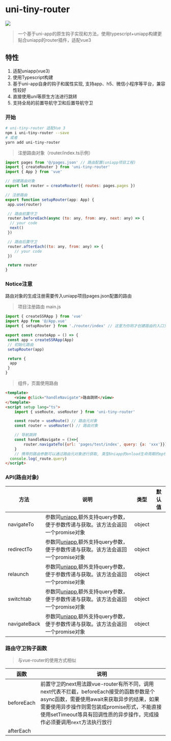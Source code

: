 # uni-tiny-router

[![](https://img.shields.io/badge/npm-v1.0.2-blue)](https://www.npmjs.com/package/uni-tiny-router)

>一个基于uni-app的原生钩子实现和方法，使用typescript+uniapp构建更贴合uniapp的router插件，适配vue3

## 特性

1. 适配uniapp(vue3)
2. 使用Typescript构建
3. 基于uni-app自身的钩子和属性实现, 支持app、h5、微信小程序等平台，兼容性较好
4. 直接使用uni等原生方法进行跳转
5. 支持全局的前置导航守卫和后置导航守卫

### 开始

```bash
# uni-tiny-router 适配Vue 3
npm i uni-tiny-router --save
# 或者
yarn add uni-tiny-router
```

>注册路由对象（router/index.ts示例）

```js
import pages from '@/pages.json' // 路由配置(uniapp项目工程)
import { createRouter } from 'uni-tiny-router'
import { App } from 'vue'

// 创建路由对象
export let router = createRouter({ routes: pages.pages })

// 注册路由
export function setupRouter(app: App) {
 app.use(router)

 // 路由前置守卫
 router.beforeEach(async (to: any, from: any, next: any) => {
  // your code
  next()
 })

 // 路由后置守卫
 router.afterEach((to: any, from: any) => {
    // your code
 })

 return router
}
```

### Notice注意

路由对象的生成注册需要传入uniapp项目pages.json配置的路由

>项目注册路由
main.js

```js
import { createSSRApp } from 'vue'
import App from '@/App.vue'
import { setupRouter } from './router/index' // 这里为你刚才创建路由的入口文件，自行按实际项目开发配置

export const createApp = () => {
 const app = createSSRApp(App)
 // 初始化路由
 setupRouter(app)

 return {
  app
 }
}
```

>组件，页面使用路由

```html
<template>
    <view @click="handleNavigate">路由跳转</view>
</template>
<script setup lang="ts">
    import { useRoute, useRouter } from 'uni-tiny-router'

    const route = useRoute() // 路由元对象
    const router = useRouter() // 路由对象

    // 导航跳转
    const handleNavigate = ()=>{
        router.navigateTo({url: 'pages/test/index', query: {a: 'xxx'}})
    }
    // 携带的路由参数可以通过路由元对象进行获取, 类型Uniapp的onload生命周期的option参数
  console.log(_route.query)
</script>

```

### API(路由对象)

| 方法                        | 说明                                                                                              | 类型          | 默认值                       |
| --------------------------- | ------------------------------------------------------------------------------------------------- | ------------- | ---------------------------- |
| navigateTo                     | 参数同[uniapp](https://uniapp.dcloud.net.cn/api/router.html#navigateto),额外支持query参数，便于参数传递与获取。该方法会返回一个promise对象                                                                       |object
| redirectTo                      | 参数同[uniapp](https://uniapp.dcloud.net.cn/api/router.html#redirectto),额外支持query参数，便于参数传递与获取。该方法会返回一个promise对象                                         |object
| relaunch                      | 参数同[uniapp](https://uniapp.dcloud.net.cn/api/router.html#relaunch),额外支持query参数，便于参数传递与获取。该方法会返回一个promise对象                                         |object
| switchtab                      | 参数同[uniapp](https://uniapp.dcloud.net.cn/api/router.html#switchtab),额外支持query参数，便于参数传递与获取。该方法会返回一个promise对象                                     |object
| navigateBack                      | 参数同[uniapp](https://uniapp.dcloud.net.cn/api/router.html#navigateback),额外支持query参数，便于参数传递与获取。该方法会返回一个promise对象                                     |object

### 路由守卫钩子函数

>与vue-router的使用方式相似

| 函数                        | 说明                                                                                              |
| --------------------------- | ------------------------------------------------------------------------------------------------- |
| beforeEach                      | 前置守卫的next用法跟vue-router有所不同，调用next代表不拦截，beforeEach接受的函数参数是个async函数，需要使用await来获取异步的结果，如果需要使用异步操作则需包装成promise形式，不能直接使用setTimeout等具有回调性质的异步操作，完成操作必须要调用`next`方法执行放行
| afterEach                       |
